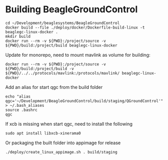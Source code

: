 Building BeagleGroundControl
============================

``` {.sh}
cd ~/Development/beaglesystems/BeagleGroundControl
docker build --file ./deploy/docker/Dockerfile-build-linux -t beaglegc-linux-docker .
mkdir build
docker run --rm -v ${PWD}:/project/source -v ${PWD}/build:/project/build beaglegc-linux-docker
```

Update for monorepo, need to mount mavlink as volume for building:

``` {.sh}
docker run --rm -v ${PWD}:/project/source -v ${PWD}/build:/project/build -v ${PWD}/../../protocols/mavlink:/protocols/mavlink/ beaglegc-linux-docker
```

Add an alias for start qgc from the build folder

``` {.sh}
echo "alias qgc='~/Development/BeagleGroundControl/build/staging/QGroundControl'" > ~/.bash_aliases
source .bashrc
qgc
```

If xcb is missing when start qgc, need to install the following

``` {.sh}
sudo apt install libxcb-xinerama0 
```

Or packaging the built folder into appimage for release

``` {.sh}
./deploy/create_linux_appimage.sh . build/staging
```
